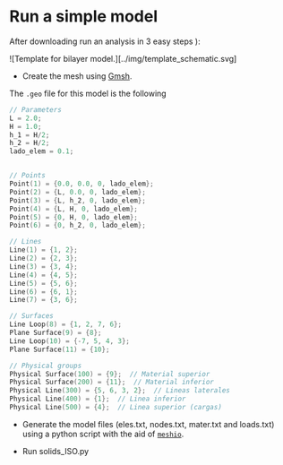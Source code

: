 # Run a simple model
After downloading run an analysis in 3 easy steps ):

![Template for bilayer model.][../img/template_schematic.svg]

- Create the mesh using [Gmsh](http://gmsh.info/).

The ``.geo`` file for this model is the following

```c
// Parameters
L = 2.0;
H = 1.0;
h_1 = H/2;
h_2 = H/2;
lado_elem = 0.1;


// Points
Point(1) = {0.0, 0.0, 0, lado_elem};
Point(2) = {L, 0.0, 0, lado_elem};
Point(3) = {L, h_2, 0, lado_elem};
Point(4) = {L, H, 0, lado_elem};
Point(5) = {0, H, 0, lado_elem};
Point(6) = {0, h_2, 0, lado_elem};

// Lines
Line(1) = {1, 2};
Line(2) = {2, 3};
Line(3) = {3, 4};
Line(4) = {4, 5};
Line(5) = {5, 6};
Line(6) = {6, 1};
Line(7) = {3, 6};

// Surfaces
Line Loop(8) = {1, 2, 7, 6};
Plane Surface(9) = {8};
Line Loop(10) = {-7, 5, 4, 3};
Plane Surface(11) = {10};

// Physical groups
Physical Surface(100) = {9};  // Material superior
Physical Surface(200) = {11};  // Material inferior
Physical Line(300) = {5, 6, 3, 2};  // Lineas laterales
Physical Line(400) = {1};  // Linea inferior
Physical Line(500) = {4};  // Linea superior (cargas)
```


- Generate the model files (eles.txt, nodes.txt, mater.txt and loads.txt) using
  a python script with the aid of [`meshio`](https://github.com/nschloe/meshio).
  
- Run solids_ISO.py
